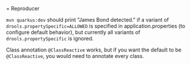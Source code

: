 = Reproducer

`mvn quarkus:dev` should print "James Bond detected." if a variant of `drools.propertySpecific=ALLOWED` is specified in application.properties (to configure default behavior), but currently all variants of `drools.propertySpecific` is ignored.

Class annotation `@ClassReactive` works, but if you want the default to be `@ClassReactive`, you would need to annotate every class.